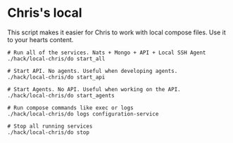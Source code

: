 # Chris's local

This script makes it easier for Chris to work with local compose files. Use it to your hearts content.

```shell
# Run all of the services. Nats + Mongo + API + Local SSH Agent
./hack/local-chris/do start_all

# Start API. No agents. Useful when developing agents.
./hack/local-chris/do start_api

# Start Agents. No API. Useful when working on the API.
./hack/local-chris/do start_agents

# Run compose commands like exec or logs
./hack/local-chris/do logs configuration-service

# Stop all running services
./hack/local-chris/do stop
```
